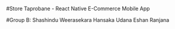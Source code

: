 #Store Taprobane - React Native E-Commerce Mobile App

#Group B:
Shashindu Weerasekara
Hansaka Udana
Eshan Ranjana
